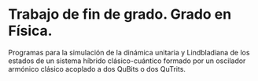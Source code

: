 # Trabajo de fin de grado. Grado en Física.
Programas para la simulación de la dinámica unitaria y Lindbladiana de los estados de un sistema híbrido clásico-cuántico formado por un oscilador armónico clásico acoplado a dos QuBits o dos QuTrits.
